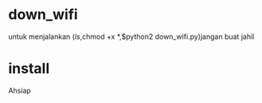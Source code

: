 # down_wifi
untuk menjalankan ($ls,$chmod +x *,$python2 down_wifi.py)jangan buat jahil
# install
Ahsiap
